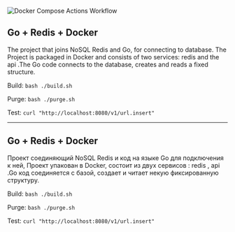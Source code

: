 ![Docker Compose Actions Workflow](https://github.com/AlexanderOkhrimenko/go_redis/workflows/Docker%20Compose%20Actions%20Workflow/badge.svg?branch=master)

## Go + Redis + Docker 

The project that joins NoSQL Redis and Go, for connecting to database.  The Project is packaged in Docker and consists of two services: redis and the api .The Go code connects to the database, creates and reads a fixed structure.


Build: `bash ./build.sh`

Purge: `bash ./purge.sh`

Test: `curl "http://localhost:8080/v1/url.insert"`

***

## Go + Redis + Docker 

Проект соединяющий NoSQL Redis и код  на языке Go для подключения к ней, Проект упакован в Docker, состоит из двух сервисов : redis ,  api .Gо код соединяется с базой, создает и читает некую фиксированную структуру.


Build: `bash ./build.sh`

Purge: `bash ./purge.sh`

Test: `curl "http://localhost:8080/v1/url.insert"`
